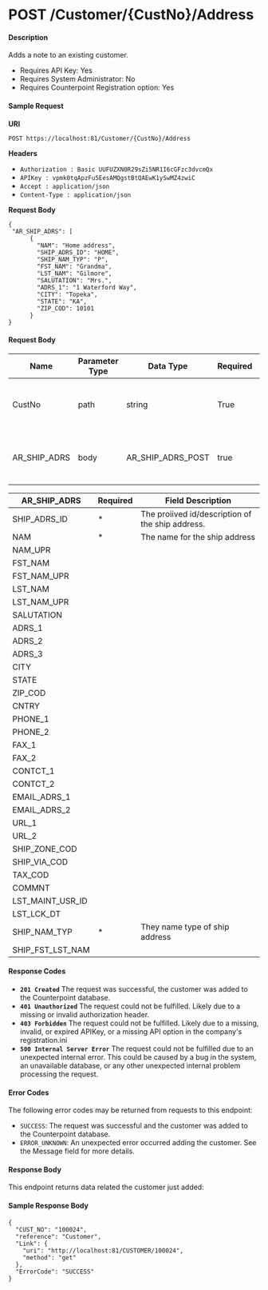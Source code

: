 # POST /Customer/{CustNo}/Address

#### Description
Adds a note to an existing customer.

- Requires API Key: Yes
- Requires System Administrator: No
- Requires Counterpoint Registration option: Yes

#### Sample Request

**URI**

`POST https://localhost:81/Customer/{CustNo}/Address`

**Headers**
- `Authorization : Basic UUFUZXN0R29sZi5NR1I6cGFzc3dvcmQx`
- `APIKey : vpmk0tqApzFu5EesAMQgstBtQAEwK1ySwMZ4zwiC`
- `Accept : application/json`
- `Content-Type : application/json`

**Request Body**
```
{
 "AR_SHIP_ADRS": [
      {
        "NAM": "Home address",
        "SHIP_ADRS_ID": "HOME",
        "SHIP_NAM_TYP": "P",
        "FST_NAM": "Grandma",
        "LST_NAM": "Gilmore",
        "SALUTATION": "Mrs.",
        "ADRS_1": "1 Waterford Way",
        "CITY": "Topeka",
        "STATE": "KA",
        "ZIP_COD": 10101
      }
} 
```

#### Request Body
Name | Parameter Type | Data Type | Required | Description
---- | -------------- | --------- | -------- | -----------
CustNo | path | string | True | The CUST_NO of the customer to add a shipping address to.
AR_SHIP_ADRS | body | AR_SHIP_ADRS_POST | true | The customer shipping address (AR_SHIP_ADRS) to add..

AR_SHIP_ADRS | Required | Field Description
------- | -------- | -----------------
SHIP_ADRS_ID | * | The proiived id/description of the ship address.
NAM | * | The name for the ship address
NAM_UPR | |
FST_NAM | |
FST_NAM_UPR | |
LST_NAM | |
LST_NAM_UPR | |
SALUTATION | |
ADRS_1 | |
ADRS_2 | |
ADRS_3 | |
CITY | |
STATE | |
ZIP_COD | |
CNTRY | |
PHONE_1 | |
PHONE_2 | |
FAX_1 | |
FAX_2 | |
CONTCT_1 | |
CONTCT_2 | |
EMAIL_ADRS_1 | |
EMAIL_ADRS_2 | |
URL_1 | |
URL_2 | |
SHIP_ZONE_COD | |
SHIP_VIA_COD | |
TAX_COD | |
COMMNT | |
LST_MAINT_USR_ID | |
LST_LCK_DT | |
SHIP_NAM_TYP | * | They name type of ship address
SHIP_FST_LST_NAM | |

#### Response Codes
- **<code>201 Created</code>** The request was successful, the customer was added to the Counterpoint database.
- **<code>401 Unauthorized</code>** The request could not be fulfilled. Likely due to a missing or invalid authorization header.
- **<code>403 Forbidden</code>** The request could not be fulfilled. Likely due to a missing, invalid, or expired APIKey, or a missing API option in the company's registration.ini 
- **<code>500 Internal Server Error</code>** The request could not be fulfilled due to an unexpected internal error. This could be caused by a bug in the system, an unavailable database, or any other unexpected internal problem processing the request.
 
#### Error Codes
The following error codes may be returned from requests to this endpoint:
- `SUCCESS`: The request was successful and the customer was added to the Counterpoint database.
- `ERROR_UNKNOWN`: An unexpected error occurred adding the customer. See the Message field for more details.

#### Response Body
This endpoint returns data related the customer just added:

#### Sample Response Body
```
{
  "CUST_NO": "100024",
  "reference": "Customer",
  "Link": {
    "uri": "http://localhost:81/CUSTOMER/100024",
    "method": "get"
  },
  "ErrorCode": "SUCCESS"
}
```
